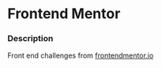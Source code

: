 # Frontend Mentor

### Description

Front end challenges from [frontendmentor.io](http://frontendmentor.io)
